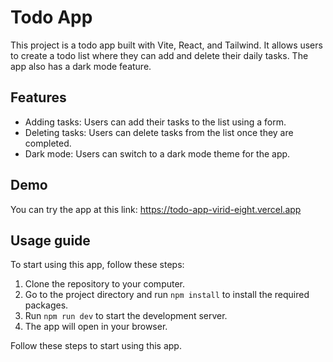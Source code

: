 # Todo App

This project is a todo app built with Vite, React, and Tailwind. It allows users to create a todo list where they can add and delete their daily tasks. The app also has a dark mode feature.

## Features

- Adding tasks: Users can add their tasks to the list using a form.
- Deleting tasks: Users can delete tasks from the list once they are completed.
- Dark mode: Users can switch to a dark mode theme for the app.

## Demo

You can try the app at this link: https://todo-app-virid-eight.vercel.app

## Usage guide

To start using this app, follow these steps:

1. Clone the repository to your computer.
2. Go to the project directory and run `npm install` to install the required packages.
3. Run `npm run dev` to start the development server.
4. The app will open in your browser.

Follow these steps to start using this app.

